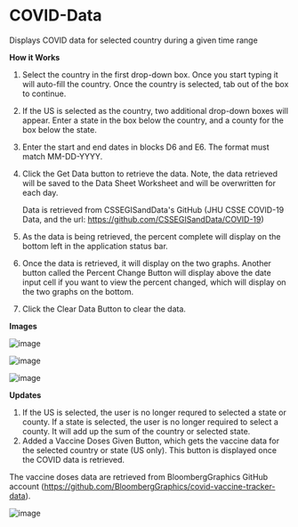 # COVID-Data
Displays COVID data for selected country during a given time range


**How it Works**
1. Select the country in the first drop-down box. Once you start typing it will auto-fill the country. Once the country is selected, tab out of the box to continue.
2. If the US is selected as the country, two additional drop-down boxes will appear. Enter a state in the box below the country, and a county for the box below the state. 
3. Enter the start and end dates in blocks D6 and E6. The format must match MM-DD-YYYY.
4. Click the Get Data button to retrieve the data. Note, the data retrieved will be saved to the Data Sheet Worksheet and will be overwritten for each day. 
      
      Data is retrieved from CSSEGISandData's GitHub (JHU CSSE COVID-19 Data, and the url: https://github.com/CSSEGISandData/COVID-19)
      
5. As the data is being retrieved, the percent complete will display on the bottom left in the application status bar.
6. Once the data is retrieved, it will display on the two graphs. Another button called the Percent Change Button will display above the date input cell if you want to view the percent changed, which will display on the two graphs on the bottom. 
7. Click the Clear Data Button to clear the data. 


**Images**

![image](https://user-images.githubusercontent.com/96243400/146383773-3e177dca-641d-4299-9d7e-3077ccd640f7.png)


![image](https://user-images.githubusercontent.com/96243400/146385874-777c7b58-97cf-4116-bc37-87a8e36b73af.png)


![image](https://user-images.githubusercontent.com/96243400/146386665-8ea5ad51-2420-4303-a900-b30556711fb5.png)



**Updates**
1. If the US is selected, the user is no longer requred to selected a state or county. If a state is selected, the user is no longer required to select a county. It will add up the sum of the country or selected state.
2. Added a Vaccine Doses Given Button, which gets the vaccine data for the selected country or state (US only). This button is displayed once the COVID data is retrieved. 

The vaccine doses data are retrieved from BloombergGraphics GitHub account (https://github.com/BloombergGraphics/covid-vaccine-tracker-data). 

![image](https://user-images.githubusercontent.com/96243400/146611084-39e304cd-ff18-4f82-af41-c22e92b142bc.png)
